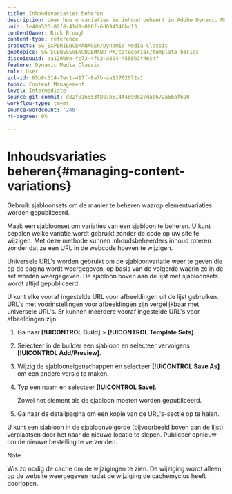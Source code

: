```yaml
---
title: Inhoudsvariaties beheren
description: Leer hoe u variaties in inhoud beheert in Adobe Dynamic Media Classic.
uuid: 1e40a526-02f8-41d9-886f-6d094546bc13
contentOwner: Rick Brough
content-type: reference
products: SG_EXPERIENCEMANAGER/Dynamic-Media-Classic
geptopics: SG_SCENESEVENONDEMAND_PK/categories/template_basics
discoiquuid: aa129b0e-fc73-4fc2-a894-4560b3f46c4f
feature: Dynamic Media Classic
role: User
exl-id: 65b8c314-7ec1-417f-8a7b-aa13762072a1
topic: Content Management
level: Intermediate
source-git-commit: d82f816553f807b514f4690827dab672a6baf690
workflow-type: tm+mt
source-wordcount: '240'
ht-degree: 0%

---
```


# Inhoudsvariaties beheren{#managing-content-variations}

Gebruik sjabloonsets om de manier te beheren waarop elementvariaties worden gepubliceerd.

Maak een sjabloonset om variaties van een sjabloon te beheren. U kunt bepalen welke variatie wordt gebruikt zonder de code op uw site te wijzigen. Met deze methode kunnen inhoudsbeheerders inhoud roteren zonder dat ze een URL in de webcode hoeven te wijzigen.

Universele URL&#39;s worden gebruikt om de sjabloonvariatie weer te geven die op de pagina wordt weergegeven, op basis van de volgorde waarin ze in de set worden weergegeven. De sjabloon boven aan de lijst met sjabloonsets wordt altijd gepubliceerd.

U kunt elke vooraf ingestelde URL voor afbeeldingen uit de lijst gebruiken. URL&#39;s met voorinstellingen voor afbeeldingen zijn vergelijkbaar met universele URL&#39;s. Er kunnen meerdere vooraf ingestelde URL&#39;s voor afbeeldingen zijn.

1. Ga naar **[!UICONTROL Build]** > **[!UICONTROL Template Sets]**.
1. Selecteer in de builder een sjabloon en selecteer vervolgens **[!UICONTROL Add/Preview]**.
1. Wijzig de sjablooneigenschappen en selecteer **[!UICONTROL Save As]** om een andere versie te maken.
1. Typ een naam en selecteer **[!UICONTROL Save]**.

   Zowel het element als de sjabloon moeten worden gepubliceerd.

1. Ga naar de detailpagina om een kopie van de URL&#39;s-sectie op te halen.

U kunt een sjabloon in de sjabloonvolgorde (bijvoorbeeld boven aan de lijst) verplaatsen door het naar de nieuwe locatie te slepen. Publiceer opnieuw om de nieuwe bestelling te verzenden.

>[!NOTE]
>
>Wis zo nodig de cache om de wijzigingen te zien. De wijziging wordt alleen op de website weergegeven nadat de wijziging de cachemyclus heeft doorlopen.

